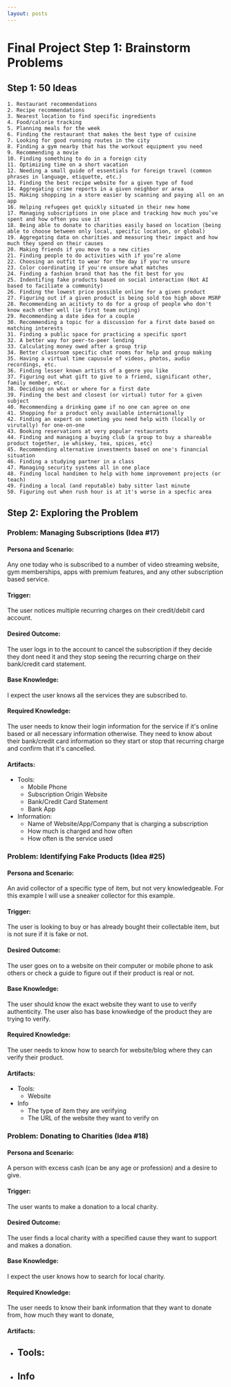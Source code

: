 ```yaml
---
layout: posts
---
```


# Final Project Step 1: Brainstorm Problems

## Step 1: 50 Ideas

    1. Restaurant recommendations
    2. Recipe recommendations
    3. Nearest location to find specific ingredients
    4. Food/calorie tracking
    5. Planning meals for the week
    6. Finding the restaurant that makes the best type of cuisine
    7. Looking for good running routes in the city
    8. Finding a gym nearby that has the workout equipment you need
    9. Recommending a movie
    10. Finding something to do in a foreign city
    11. Optimizing time on a short vacation
    12. Needing a small guide of essentials for foreign travel (common phrases in language, etiquette, etc.)
    13. Finding the best recipe website for a given type of food
    14. Aggregating crime reports in a given neighbor or area
    15. Making shopping in a store easier by scanning and paying all on an app
    16. Helping refugees get quickly situated in their new home
    17. Managing subscriptions in one place and tracking how much you’ve spent and how often you use it
    18. Being able to donate to charities easily based on location (being able to choose between only local, specific location, or global)
    19. Aggregating data on charities and measuring their impact and how much they spend on their causes
    20. Making friends if you move to a new cities
    21. Finding people to do activities with if you’re alone 
    22. Choosing an outfit to wear for the day if you're unsure
    23. Color coordinating if you're unsure what matches
    24. Finding a fashion brand that has the fit best for you
    25. Indentifing fake products based on social interaction (Not AI based to faciliate a community)
    26. Finding the lowest price possible online for a given product
    27. Figuring out if a given product is being sold too high above MSRP
    28. Recommending an acitivty to do for a group of people who don't know each other well (ie first team outing)
    29. Recommending a date idea for a couple
    30. Recommending a topic for a discussion for a first date based on matching interests
    31. Finding a public space for practicing a specific sport
    32. A better way for peer-to-peer lending
    33. Calculating money owed after a group trip
    34. Better classroom specific chat rooms for help and group making
    35. Having a virtual time capusule of videos, photos, audio recordings, etc.
    36. Finding lesser known artists of a genre you like
    37. Figuring out what gift to give to a friend, significant other, family member, etc.
    38. Deciding on what or where for a first date
    39. Finding the best and closest (or virtual) tutor for a given subject
    40. Recommending a drinking game if no one can agree on one
    41. Shopping for a product only available internationally
    42. Finding an expert on someting you need help with (locally or virutally) for one-on-one
    43. Booking reservations at very popular restaurants
    44. Finding and managing a buying club (a group to buy a shareable product together, ie whiskey, tea, spices, etc)
    45. Recommending alternative investments based on one's financial situation
    46. Finding a studying partner in a class
    47. Managing security systems all in one place
    48. Finding local handimen to help with home improvement projects (or teach)
    49. Finding a local (and reputable) baby sitter last minute
    50. Figuring out when rush hour is at it's worse in a specfic area
    

## Step 2: Exploring the Problem


### Problem: Managing Subscriptions (Idea \#17)

#### Persona and Scenario:

Any one today who is subscribed to a number of video streaming website, gym memberships, apps with premium features, and any other subscription based service.

#### Trigger:

The user notices multiple recurring charges on their credit/debit card account.

#### Desired Outcome:

The user logs in to the account to cancel the subscription if they decide they dont need it and they stop seeing the recurring charge on their bank/credit card statement.

#### Base Knowledge:

I expect the user knows all the services they are subscribed to.

#### Required Knowledge:

The user needs to know their login information for the service if it's online based or all necessary information otherwise. They need to know about their bank/credit card information so they start or stop that recurring charge and confirm that it's cancelled.

#### Artifacts:
- Tools:
    - Mobile Phone
    - Subscription Origin Website
    - Bank/Credit Card Statement
    - Bank App
- Information:
    - Name of Website/App/Company that is charging a subscription
    - How much is charged and how often
    - How often is the service used


### Problem: Identifying Fake Products (Idea \#25)


#### Persona and Scenario:

An avid collector of a specific type of item, but not very knowledgeable. For this example I will use a sneaker collector for this example.

#### Trigger:

The user is looking to buy or has already bought their collectable item, but is not sure if it is fake or not.

#### Desired Outcome:

The user goes on to a website on their computer or mobile phone to ask others or check a guide to figure out if their product is real or not.

#### Base Knowledge:

The user should know the exact website they want to use to verify authenticity. The user also has base knowkedge of the product they are trying to verify.

#### Required Knowledge:

The user needs to know how to search for website/blog where they can verify their product.

#### Artifacts:

- Tools:
    - Website
- Info
    - The type of item they are verifying
    - The URL of the website they want to verify on
    
### Problem: Donating to Charities (Idea \#18)


#### Persona and Scenario:

A person with excess cash (can be any age or profession) and a desire to give.

#### Trigger:

The user wants to make a donation to a local charity.

#### Desired Outcome:

The user finds a local charity with a specified cause they want to support and makes a donation.

#### Base Knowledge:

I expect the user knows how to search for local charity.

#### Required Knowledge:

The user needs to know their bank information that they want to donate from, how much they want to donate, 

#### Artifacts:

- Tools:
    - 
- Info
    - 
